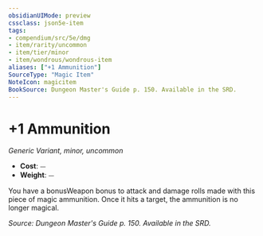 ```yaml
---
obsidianUIMode: preview
cssclass: json5e-item
tags:
- compendium/src/5e/dmg
- item/rarity/uncommon
- item/tier/minor
- item/wondrous/wondrous-item
aliases: ["+1 Ammunition"]
SourceType: "Magic Item"
NoteIcon: magicitem
BookSource: Dungeon Master's Guide p. 150. Available in the SRD.
---
```

# +1 Ammunition
*Generic Variant, minor, uncommon*  

- **Cost**: ⏤
- **Weight**: ⏤

You have a bonusWeapon bonus to attack and damage rolls made with this piece of magic ammunition. Once it hits a target, the ammunition is no longer magical.

*Source: Dungeon Master's Guide p. 150. Available in the SRD.*
